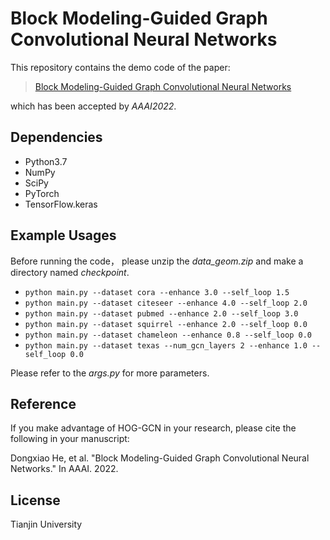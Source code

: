 # Block Modeling-Guided Graph Convolutional Neural Networks
This repository contains the demo code of the paper:
>[Block Modeling-Guided Graph Convolutional Neural Networks]()

which has been accepted by *AAAI2022*.
## Dependencies
* Python3.7
* NumPy
* SciPy
* PyTorch
* TensorFlow.keras
## Example Usages
Before running the code， please unzip the *data_geom.zip* and make a directory named *checkpoint*.

* `python main.py --dataset cora --enhance 3.0 --self_loop 1.5`
* `python main.py --dataset citeseer --enhance 4.0 --self_loop 2.0`
* `python main.py --dataset pubmed --enhance 2.0 --self_loop 3.0`
* `python main.py --dataset squirrel --enhance 2.0 --self_loop 0.0`
* `python main.py --dataset chameleon --enhance 0.8 --self_loop 0.0`
* `python main.py --dataset texas --num_gcn_layers 2 --enhance 1.0 --self_loop 0.0`

Please refer to the *args.py* for more parameters.
## Reference
If you make advantage of HOG-GCN in your research, please cite the following in your manuscript:

Dongxiao He, et al. "Block Modeling-Guided Graph Convolutional Neural Networks." In AAAI. 2022.
## License
Tianjin University
